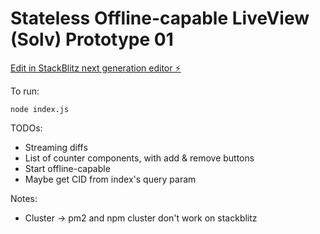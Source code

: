 # Stateless Offline-capable LiveView (Solv) Prototype 01

[Edit in StackBlitz next generation editor ⚡️](https://stackblitz.com/~/github.com/phucvin/solv-01)

To run:
```
node index.js
```

TODOs:
- Streaming diffs
- List of counter components, with add & remove buttons
- Start offline-capable
- Maybe get CID from index's query param

Notes:
- Cluster -> pm2 and npm cluster don't work on stackblitz